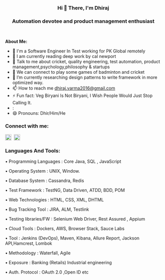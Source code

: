 ###                                                    <h3 align="center"> Hi 👋 There, I'm Dhiraj </h3>
####                                         <h3 align="center">Automation devotee and product management enthusiast</h3> 


**About Me:**
 
- 🏦 I'm a Software Engineer In Test working for PK Global remotely 
- 📖 I am currently reading deep work by cal newport
- 💬 Talk to me about cricket, quality engineering, test automation, product management,psychology,philosophy & startups
- 👯 We can connect to play some games of badminton and cricket
- 🌱 I’m currently researching design patterns to write framework in more optimized way.
- 📫 How to reach me dhiraj.varma2016@gmail.com
- ⚡ Fun fact: Veg Biryani Is Not Biryani, I Wish People Would Just Stop Calling It.
- : 
- 😄 Pronouns: Dhir/Him/He

<h3 align="left">Connect with me:</h3>

<p align="left"> <a href="https://twitter.com/Dhirajverma1509" target="blank"><img align="center" src="https://raw.githubusercontent.com/rahuldkjain/github-profile-readme-generator/master/src/images/icons/Social/twitter.svg" alt="Dhirajverma1509" height="20" /></a> 
<a href="https://www.linkedin.com/in/dhiraj-verma-x" target="blank">
<img align="center" src="https://raw.githubusercontent.com/rahuldkjain/github-profile-readme-generator/master/src/images/icons/Social/linked-in-alt.svg" alt="dhiraj-verma-x" height="20" /></a>
 
<h3 align="left">Languages And Tools:</h3> <p align="left">
 <p align="left"> • Programming Languages : Core Java, SQL , JavaScript </p> 
 <p align="left"> • Operating System : UNIX, Window. </p> 
 <p align="left"> • Database System : Cassandra, Redis </p>
 <p align="left"> • Test Framework : TestNG, Data Driven, ATDD, BDD, POM </p> 
 <p align="left"> • Web Technologies : HTML, CSS, XML, DHTML </p> 
 <p align="left"> • Bug Tracking Tool : JIRA, ALM, Testlink </p> 
 <p align="left"> • Testing libraries/FW : Selenium Web Driver, Rest Assured , Appium </p> 
 <p align="left"> • Cloud Tools : Dockers, AWS, Browser Stack, Sauce Labs </p> 
 <p align="left">• Tool : Jenkins (DevOps), Maven, Kibana, Allure Report, Jackson API,Hamcrest, Lombok </p> 
 <p align="left"> • Methodology : Waterfall, Agile </p> 
 <p align="left"> • Exposure : Banking (Retails) Industrial engineering </p> 
 <p align="left"> • Auth. Protocol : OAuth 2.0 ,Open ID etc </p> 

